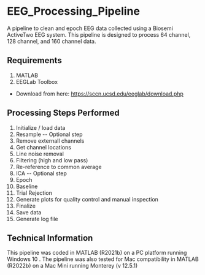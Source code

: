 # EEG_Processing_Pipeline
A pipeline to clean and epoch EEG data collected using a Biosemi ActiveTwo EEG system. This pipeline is designed to process 64 channel, 128 channel, and 160 channel data.

## Requirements
1. MATLAB
2. EEGLab Toolbox
  - Download from here: https://sccn.ucsd.edu/eeglab/download.php

## Processing Steps Performed

1. Initialize / load data
2. Resample
  -- Optional step
4. Remove externall channels
5. Get channel locations
6. Line noise removal
7. Filtering (high and low pass)
8. Re-reference to common average
9. ICA
 -- Optional step
10. Epoch
11. Baseline
12. Trial Rejection
13. Generate plots for quality control and manual inspection
14. Finalize
15. Save data
16. Generate log file


## Technical Information
This pipeline was coded in MATLAB (R2021b) on a PC platform running Windows 10 . The pipeline was also tested for Mac compatibility in MATLAB (R2022b) on a Mac Mini running Monterey (v 12.5.1)
